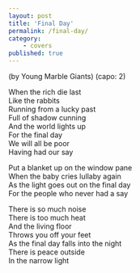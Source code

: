 ```yaml
---
layout: post
title: 'Final Day'
permalink: /final-day/
category:
    - covers
published: true
---
```


(by Young Marble Giants)
(capo: 2)

When the rich die last  
Like the rabbits  
Running from a lucky past  
Full of shadow cunning  
And the world lights up  
For the final day  
We will all be poor  
Having had our say

Put a blanket up on the window pane  
When the baby cries lullaby again  
As the light goes out on the final day  
For the people who never had a say

There is so much noise  
There is too much heat  
And the living floor  
Throws you off your feet  
As the final day falls into the night  
There is peace outside  
In the narrow light
